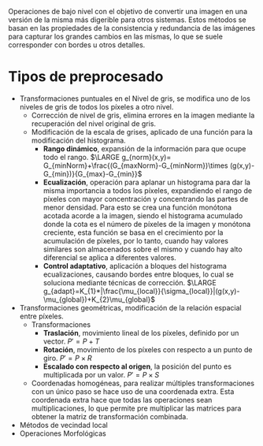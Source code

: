 Operaciones de bajo nivel con el objetivo de convertir una imagen en una versión de la misma más digerible para otros sistemas. Estos métodos se basan en las propiedades de la consistencia y redundancia de las imágenes para capturar los grandes cambios en las mismas, lo que se suele corresponder con bordes u otros detalles.
# Tipos de preprocesado
- Transformaciones puntuales en el Nivel de gris, se modifica uno de los niveles de gris de todos los píxeles a otro nivel.
	- Corrección de nivel de gris, elimina errores en la imagen mediante la recuperación del nivel original de gris.
	- Modificación de la escala de grises, aplicado de una función para la modificación del histograma. 
		- **Rango dinámico**, expansión de la información para que ocupe todo el rango. $\LARGE g_{norm}(x,y)= G_{minNorm}+\frac{(G_{maxNorm}-G_{minNorm})\times (g(x,y)-G_{min})}{G_{max}-G_{min}}$
		- **Ecualización**, operación para aplanar un histograma para dar la misma importancia a todos los píxeles, expandiendo el rango de píxeles con mayor concentración y concentrando las partes de menor densidad. Para esto se crea una función monótona acotada acorde a la imagen, siendo el histograma acumulado donde la cota es el número de píxeles de la imagen y monótona creciente, esta función se basa en el crecimiento por la acumulación de píxeles, por lo tanto, cuando hay valores similares son almacenados sobre el mismo y cuando hay alto diferencial se aplica a diferentes valores.
		- **Control adaptativo**, aplicación a bloques del histograma ecualizaciones, causando bordes entre bloques, lo cual se soluciona mediante técnicas de corrección. $\LARGE g_{adapt}=K_{1}*|\frac{\mu_{local}}{\sigma_{local}}|(g(x,y)-\mu_{global})+K_{2}\mu_{global}$
- Transformaciones geométricas, modificación de la relación espacial entre píxeles.
	- Transformaciones
		- **Traslación**, movimiento lineal de los píxeles, definido por un vector. $P'=P+T$
		- **Rotación**, movimiento de los píxeles con respecto a un punto de giro. $P'=P\times R$
		- **Escalado con respecto al origen**, la posición del punto es multiplicada por un valor. $P'=P\times S$
	- Coordenadas homogéneas, para realizar múltiples transformaciones con un único paso se hace uso de una coordenada extra. Esta coordenada extra hace que todas las operaciones sean multiplicaciones, lo que permite pre multiplicar las matrices para obtener la matriz de transformación combinada.
- Métodos de vecindad local
- Operaciones Morfológicas